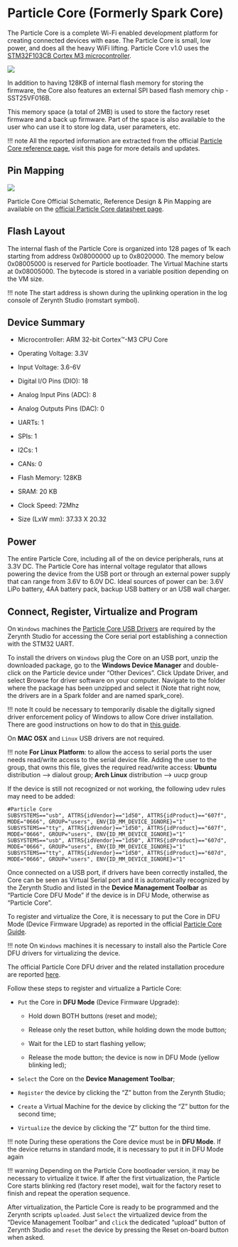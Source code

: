 # Particle Core (Formerly Spark Core)

The Particle Core is a complete Wi-Fi enabled development platform for creating connected devices with ease. The Particle Core is small, low power, and does all the heavy WiFi lifting.
Particle Core v1.0 uses the [STM32F103CB Cortex M3 microcontroller](http://www.st.com/content/ccc/resource/technical/document/datasheet/33/d4/6f/1d/df/0b/4c/6d/CD00161566.pdf/files/CD00161566.pdf/jcr:content/translations/en.CD00161566.pdf).

![](https://github.com/zerynth/docs/blob/test/docs/reference/boards/particle_core/docs/img/ParticleCore.jpg?raw=true)

In addition to having 128KB of internal flash memory for storing the firmware, the Core also features an external SPI based flash memory chip - SST25VF016B.

This memory space (a total of 2MB) is used to store the factory reset firmware and a back up firmware. Part of the space is also available to the user who can use it to store log data, user parameters, etc.

!!! note
	All the reported information are extracted from the official [Particle Core reference page](http://docs.particle.io/core/), visit this page for more details and updates.

## Pin Mapping

![](https://github.com/zerynth/docs/blob/test/docs/reference/boards/particle_core/docs/img/Particle_core_pin_io.png?raw=true)

Particle Core Official Schematic, Reference Design & Pin Mapping are available on the [official Particle Core datasheet page](https://docs.particle.io/datasheets/core-datasheet/).

## Flash Layout

The internal flash of the Particle Core is organized into 128 pages of 1k each starting from address 0x08000000 up to 0x8020000. The memory below 0x08005000 is reserved for Particle bootloader. The Virtual Machine starts at 0x08005000.
The bytecode is stored in a variable position depending on the VM size.

!!! note
	The start address is shown during the uplinking operation in the log console of Zerynth Studio (romstart symbol).

## Device Summary


* Microcontroller: ARM 32-bit Cortex™-M3 CPU Core


* Operating Voltage: 3.3V


* Input Voltage: 3.6-6V


* Digital I/O Pins (DIO): 18


* Analog Input Pins (ADC): 8


* Analog Outputs Pins (DAC): 0


* UARTs: 1


* SPIs: 1


* I2Cs: 1


* CANs: 0


* Flash Memory: 128KB


* SRAM: 20 KB


* Clock Speed: 72Mhz


* Size (LxW mm): 37.33 X 20.32

## Power

The entire Particle Core, including all of the on device peripherals, runs at 3.3V DC. The Particle Core has internal voltage regulator that allows powering the device from the USB port or through an external power supply that can range from 3.6V to 6.0V DC. Ideal sources of power can be: 3.6V LiPo battery, 4AA battery pack, backup USB battery or an USB wall charger.

## Connect, Register, Virtualize and Program

On ```Windows``` machines the [Particle Core USB Drivers](https://s3.amazonaws.com/spark-website/Spark.zip) are required by the Zerynth Studio for accessing the Core serial port establishing a connection with the STM32 UART.

To install the drivers on ```Windows``` plug the Core on an USB port, unzip the downloaded package, go to the **Windows Device Manager** and double-click on the Particle device under “Other Devices”. Click Update Driver, and select Browse for driver software on your computer. Navigate to the folder where the package has been unzipped and select it (Note that right now, the drivers are in a Spark folder and are named spark_core).

!!! note
	It could be necessary to temporarily disable the digitally signed driver enforcement policy of Windows to allow Core driver installation. There are good instructions on how to do that in [this guide](http://www.howtogeek.com/167723/how-to-disable-driver-signature-verification-on-64-bit-windows-8.1-so-that-you-can-install-unsigned-drivers/).

On **MAC OSX** and ```Linux``` USB drivers are not required.

!!! note
	**For Linux Platform**: to allow the access to serial ports the user needs read/write access to the serial device file. Adding the user to the group, that owns this file, gives the required read/write access: **Ubuntu** distribution –> dialout group; **Arch Linux** distribution –> uucp group

If the device is still not recognized or not working, the following udev rules may need to be added:

```
#Particle Core
SUBSYSTEMS=="usb", ATTRS{idVendor}=="1d50", ATTRS{idProduct}=="607f", MODE="0666", GROUP="users", ENV{ID_MM_DEVICE_IGNORE}="1"
SUBSYSTEMS=="tty", ATTRS{idVendor}=="1d50", ATTRS{idProduct}=="607f", MODE="0666", GROUP="users", ENV{ID_MM_DEVICE_IGNORE}="1"
SUBSYSTEMS=="usb", ATTRS{idVendor}=="1d50", ATTRS{idProduct}=="607d", MODE="0666", GROUP="users", ENV{ID_MM_DEVICE_IGNORE}="1"
SUBSYSTEMS=="tty", ATTRS{idVendor}=="1d50", ATTRS{idProduct}=="607d", MODE="0666", GROUP="users", ENV{ID_MM_DEVICE_IGNORE}="1"
```

Once connected on a USB port, if drivers have been correctly installed, the Core can be seen as Virtual Serial port and it is automatically recognized by the Zerynth Studio and listed in the **Device Management Toolbar** as “Particle Core DFU Mode” if the device is in DFU Mode, otherwise as “Particle Core”.

To register and virtualize the Core, it is necessary to put the Core in DFU Mode (Device Firmware Upgrade) as reported in the official [Particle Core Guide](http://docs.particle.io/core/modes/).

!!! note
	On ```Windows``` machines it is necessary to install also the Particle Core DFU drivers for virtualizing the device.

The official Particle Core DFU driver and the related installation procedure are reported [here](https://community.particle.io/t/tutorial-installing-dfu-driver-on-windows-24-feb-2015/3518).

Follow these steps to register and virtualize a Particle Core:


* ```Put``` the Core in **DFU Mode** (Device Firmware Upgrade):


    * Hold down BOTH buttons (reset and mode);


    * Release only the reset button, while holding down the mode button;


    * Wait for the LED to start flashing yellow;


    * Release the mode button; the device is now in DFU Mode (yellow blinking led);


* ```Select``` the Core on the **Device Management Toolbar**;


* ```Register``` the device by clicking the “Z” button from the Zerynth Studio;


* ```Create``` a Virtual Machine for the device by clicking the “Z” button for the second time;


* ```Virtualize``` the device by clicking the “Z” button for the third time.

!!! note
	During these operations the Core device must be in **DFU Mode**. If the device returns in standard mode, it is necessary to put it in DFU Mode again

!!! warning
	Depending on the Particle Core bootloader version, it may be necessary to virtualize it twice. If after the first virtualization, the Particle Core starts blinking red (factory reset mode), wait for the factory reset to finish and repeat the operation sequence.

After virtualization, the Particle Core is ready to be programmed and the  Zerynth scripts ```uploaded```. Just ```Select``` the virtualized device from the “Device Management Toolbar” and ```click``` the dedicated “upload” button of Zerynth Studio and ```reset``` the device by pressing the Reset on-board button when asked.
<!--stackedit_data:
eyJoaXN0b3J5IjpbLTg1MjY3NjI5MiwtMTMzMTIzNDE5NV19
-->
